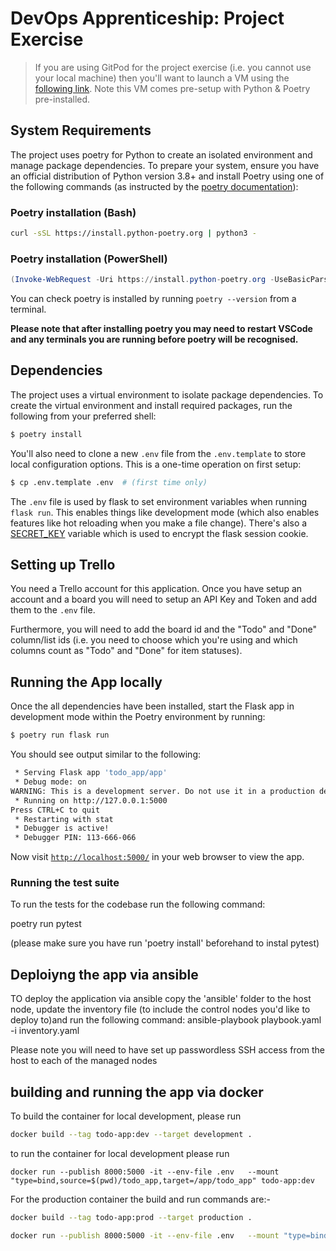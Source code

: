 # DevOps Apprenticeship: Project Exercise

> If you are using GitPod for the project exercise (i.e. you cannot use your local machine) then you'll want to launch a VM using the [following link](https://gitpod.io/#https://github.com/CorndelWithSoftwire/DevOps-Course-Starter). Note this VM comes pre-setup with Python & Poetry pre-installed.

## System Requirements

The project uses poetry for Python to create an isolated environment and manage package dependencies. To prepare your system, ensure you have an official distribution of Python version 3.8+ and install Poetry using one of the following commands (as instructed by the [poetry documentation](https://python-poetry.org/docs/#system-requirements)):

### Poetry installation (Bash)

```bash
curl -sSL https://install.python-poetry.org | python3 -
```

### Poetry installation (PowerShell)

```powershell
(Invoke-WebRequest -Uri https://install.python-poetry.org -UseBasicParsing).Content | py -
```

You can check poetry is installed by running `poetry --version` from a terminal.

**Please note that after installing poetry you may need to restart VSCode and any terminals you are running before poetry will be recognised.**

## Dependencies

The project uses a virtual environment to isolate package dependencies. To create the virtual environment and install required packages, run the following from your preferred shell:

```bash
$ poetry install
```

You'll also need to clone a new `.env` file from the `.env.template` to store local configuration options. This is a one-time operation on first setup:

```bash
$ cp .env.template .env  # (first time only)
```

The `.env` file is used by flask to set environment variables when running `flask run`. This enables things like development mode (which also enables features like hot reloading when you make a file change). There's also a [SECRET_KEY](https://flask.palletsprojects.com/en/2.3.x/config/#SECRET_KEY) variable which is used to encrypt the flask session cookie.


## Setting up Trello
You need a Trello account for this application. Once you have setup an account and a board you will need to setup an API Key and Token and add them to the `.env` file.

Furthermore, you will need to add the board id and the "Todo" and "Done" column/list ids (i.e. you need to choose which you're using and which columns count as "Todo" and "Done" for item statuses).

## Running the App locally 

Once the all dependencies have been installed, start the Flask app in development mode within the Poetry environment by running:
```bash
$ poetry run flask run
```

You should see output similar to the following:
```bash
 * Serving Flask app 'todo_app/app'
 * Debug mode: on
WARNING: This is a development server. Do not use it in a production deployment. Use a production WSGI server instead.
 * Running on http://127.0.0.1:5000
Press CTRL+C to quit
 * Restarting with stat
 * Debugger is active!
 * Debugger PIN: 113-666-066
```
Now visit [`http://localhost:5000/`](http://localhost:5000/) in your web browser to view the app.

### Running the test suite
To run the tests for the codebase run the following command:

poetry run pytest

(please make sure you have run 'poetry install' beforehand to instal pytest)

## Deploiyng the app via ansible 
TO deploy the application via ansible copy the 'ansible' folder to the host node, update the inventory file (to include the control nodes you'd like to deploy to)and run the following command:
ansible-playbook playbook.yaml -i inventory.yaml

Please note you will need to have set up passwordless SSH access from the host to each of the managed nodes

## building and running the app via docker
To build the container for local development, please run 
~~~bash
docker build --tag todo-app:dev --target development .
~~~
to run the container for local development please run
~~~
docker run --publish 8000:5000 -it --env-file .env   --mount "type=bind,source=$(pwd)/todo_app,target=/app/todo_app" todo-app:dev
~~~

For the production container the build and run commands are:-
~~~ bash
docker build --tag todo-app:prod --target production .

docker run --publish 8000:5000 -it --env-file .env   --mount "type=bind,source=$(pwd)/todo_app,target=/app/todo_app" todo-app:prod